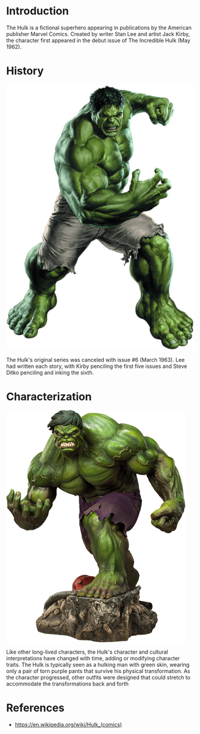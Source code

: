 # Introduction

The Hulk is a fictional superhero appearing in publications by the American publisher Marvel Comics. Created by writer Stan Lee and artist Jack Kirby, the character first appeared in the debut issue of The Incredible Hulk (May 1962).

# History

![figure 001](fig_001.png)

The Hulk's original series was canceled with issue #6 (March 1963). Lee had written each story, with Kirby penciling the first five issues and Steve Ditko penciling and inking the sixth.

# Characterization

![figure 001](fig_002.png)

Like other long-lived characters, the Hulk's character and cultural interpretations have changed with time, adding or modifying character traits. The Hulk is typically seen as a hulking man with green skin, wearing only a pair of torn purple pants that survive his physical transformation. As the character progressed, other outfits were designed that could stretch to accommodate the transformations back and forth

# References

* https://en.wikipedia.org/wiki/Hulk_(comics)
